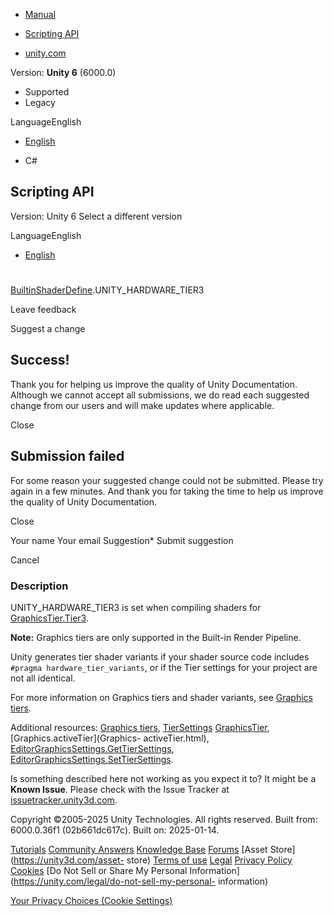 [ ]()

  * [Manual](../Manual/index.html)
  * [Scripting API](../ScriptReference/index.html)

  * [unity.com](https://unity.com/)

Version: **Unity 6** (6000.0)

  * Supported
  * Legacy

LanguageEnglish

  * [English]()

  * C#

[ ](https://docs.unity3d.com)

## Scripting API

Version: Unity 6 Select a different version

LanguageEnglish

  * [English]()

#
[BuiltinShaderDefine](Rendering.BuiltinShaderDefine.html).UNITY_HARDWARE_TIER3

Leave feedback

Suggest a change

## Success!

Thank you for helping us improve the quality of Unity Documentation. Although
we cannot accept all submissions, we do read each suggested change from our
users and will make updates where applicable.

Close

## Submission failed

For some reason your suggested change could not be submitted. Please <a>try
again</a> in a few minutes. And thank you for taking the time to help us
improve the quality of Unity Documentation.

Close

Your name Your email Suggestion* Submit suggestion

Cancel

[ ]()

### Description

UNITY_HARDWARE_TIER3 is set when compiling shaders for
[GraphicsTier.Tier3](Rendering.GraphicsTier.Tier3.html).

**Note:** Graphics tiers are only supported in the Built-in Render Pipeline.  
  
Unity generates tier shader variants if your shader source code includes
`#pragma hardware_tier_variants`, or if the Tier settings for your project are
not all identical.  
  
For more information on Graphics tiers and shader variants, see [Graphics
tiers](../Manual/graphics-tiers.html).  
  
Additional resources: [Graphics tiers](../Manual/graphics-tiers.html),
[TierSettings](Rendering.TierSettings.html)
[GraphicsTier](Rendering.GraphicsTier.html), [Graphics.activeTier](Graphics-
activeTier.html),
[EditorGraphicsSettings.GetTierSettings](Rendering.EditorGraphicsSettings.GetTierSettings.html),
[EditorGraphicsSettings.SetTierSettings](Rendering.EditorGraphicsSettings.SetTierSettings.html).

Is something described here not working as you expect it to? It might be a
**Known Issue**. Please check with the Issue Tracker at
[issuetracker.unity3d.com](https://issuetracker.unity3d.com).

Copyright ©2005-2025 Unity Technologies. All rights reserved. Built from:
6000.0.36f1 (02b661dc617c). Built on: 2025-01-14.

[Tutorials](https://unity3d.com/learn) [Community
Answers](https://answers.unity3d.com) [Knowledge
Base](https://support.unity3d.com/hc/en-us)
[Forums](https://forum.unity3d.com) [Asset Store](https://unity3d.com/asset-
store) [Terms of use](https://docs.unity3d.com/Manual/TermsOfUse.html)
[Legal](https://unity.com/legal) [Privacy
Policy](https://unity.com/legal/privacy-policy)
[Cookies](https://unity.com/legal/cookie-policy) [Do Not Sell or Share My
Personal Information](https://unity.com/legal/do-not-sell-my-personal-
information)

[Your Privacy Choices (Cookie Settings)](javascript:void\(0\);)

